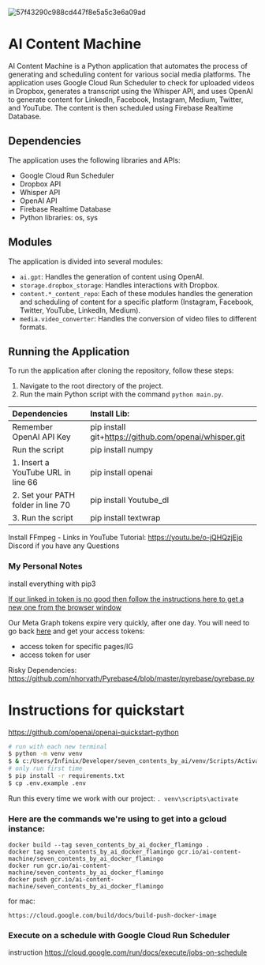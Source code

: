![57f43290c988cd447f8e5a5c3e6a09ad](https://user-images.githubusercontent.com/7444521/222048539-cd7220fe-ec96-45cc-985a-d4027c35b203.jpg)
# AI Content Machine

AI Content Machine is a Python application that automates the process of generating and scheduling content for various social media platforms. The application uses Google Cloud Run Scheduler to check for uploaded videos in Dropbox, generates a transcript using the Whisper API, and uses OpenAI to generate content for LinkedIn, Facebook, Instagram, Medium, Twitter, and YouTube. The content is then scheduled using Firebase Realtime Database.

## Dependencies

The application uses the following libraries and APIs:

- Google Cloud Run Scheduler
- Dropbox API
- Whisper API
- OpenAI API
- Firebase Realtime Database
- Python libraries: os, sys

## Modules

The application is divided into several modules:

- `ai.gpt`: Handles the generation of content using OpenAI.
- `storage.dropbox_storage`: Handles interactions with Dropbox.
- `content.*_content_repo`: Each of these modules handles the generation and scheduling of content for a specific platform (Instagram, Facebook, Twitter, YouTube, LinkedIn, Medium).
- `media.video_converter`: Handles the conversion of video files to different formats.

## Running the Application

To run the application after cloning the repository, follow these steps:

1. Navigate to the root directory of the project.
2. Run the main Python script with the command `python main.py`.



|           Dependencies               |         Install Lib:                         |
| :----------------------------------------- | :------------------------------ |
| Remember OpenAI API Key                                      |  pip install git+https://github.com/openai/whisper.git                               |
|  Run the script                             |  pip install numpy                                 |
| 1. Insert a YouTube URL in line 66                                    |  pip install openai                                |
| 2. Set your PATH folder in line 70                                    |  pip install Youtube_dl                                  |
| 3. Run the script                      |     pip install textwrap                               |

Install FFmpeg - Links in YouTube Tutorial: https://youtu.be/o-jQHQzjEjo 
Discord if you have any Questions 

### My Personal Notes
install everything with pip3

[If our linked in token is no good then follow the instructions here to get a new one from the browser window](https://www.jcchouinard.com/linkedin-api/)

Our Meta Graph tokens expire very quickly, after one day.  You will need to go back [here](https://developers.facebook.com/tools/explorer/) and get your access tokens:
- access token for specific pages/IG
- access token for user

Risky Dependencies:
https://github.com/nhorvath/Pyrebase4/blob/master/pyrebase/pyrebase.py

# Instructions for quickstart
https://github.com/openai/openai-quickstart-python
```bash
# run with each new terminal
$ python -m venv venv
$ & c:/Users/Infinix/Developer/seven_contents_by_ai/venv/Scripts/Activate.ps1
# only run first time
$ pip install -r requirements.txt
$ cp .env.example .env
```

Run this every time we work with our project:
`. venv\scripts\activate`

### Here are the commands we're using to get into a gcloud instance:
```
docker build --tag seven_contents_by_ai_docker_flamingo . 
docker tag seven_contents_by_ai_docker_flamingo gcr.io/ai-content-machine/seven_contents_by_ai_docker_flamingo
docker run gcr.io/ai-content-machine/seven_contents_by_ai_docker_flamingo 
docker push gcr.io/ai-content-machine/seven_contents_by_ai_docker_flamingo
```
for mac:
```
https://cloud.google.com/build/docs/build-push-docker-image
```
### Execute on a schedule with Google Cloud Run Scheduler
instruction https://cloud.google.com/run/docs/execute/jobs-on-schedule
